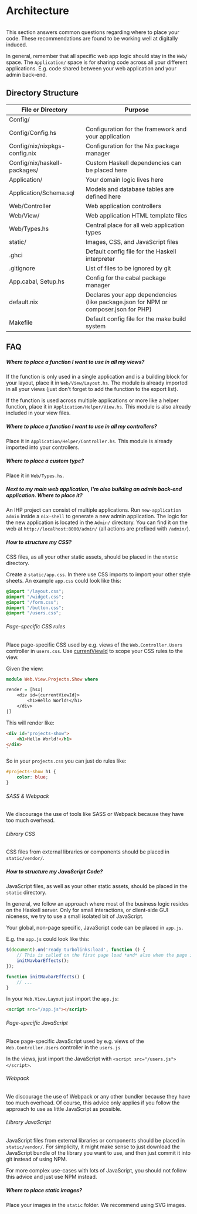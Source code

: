# Architecture

```toc

```

This section answers common questions regarding where to place your code. These recommendations are found to be working well at digitally induced.

In general, remember that all specific web app logic should stay in the `Web/` space. The `Application/` space is for sharing code across all your different applications. E.g. code shared between your web application and your admin back-end.

## Directory Structure

| File or Directory             | Purpose                                                                             |
| ----------------------------- | ----------------------------------------------------------------------------------- |
| Config/                       |                                                                                     |
| Config/Config.hs              | Configuration for the framework and your application                                |
| Config/nix/nixpkgs-config.nix | Configuration for the Nix package manager                                           |
| Config/nix/haskell-packages/  | Custom Haskell dependencies can be placed here                                      |
| Application/                  | Your domain logic lives here                                                        |
| Application/Schema.sql        | Models and database tables are defined here                                         |
| Web/Controller                | Web application controllers                                                         |
| Web/View/                     | Web application HTML template files                                                 |
| Web/Types.hs                  | Central place for all web application types                                         |
| static/                       | Images, CSS, and JavaScript files                                                   |
| .ghci                         | Default config file for the Haskell interpreter                                     |
| .gitignore                    | List of files to be ignored by git                                                  |
| App.cabal, Setup.hs           | Config for the cabal package manager                                                |
| default.nix                   | Declares your app dependencies (like package.json for NPM or composer.json for PHP) |
| Makefile                      | Default config file for the make build system                                       |

## FAQ

##### Where to place a function I want to use in all my views?

If the function is only used in a single application and is a building block for your layout, place it in `Web/View/Layout.hs`. The module is already imported in all your views (just don't forget to add the function to the export list).

If the function is used across multiple applications or more like a helper function, place it in `Application/Helper/View.hs`. This module is also already included in your view files.

##### Where to place a function I want to use in all my controllers?

Place it in `Application/Helper/Controller.hs`. This module is already imported into your controllers.

##### Where to place a custom type?

Place it in `Web/Types.hs`.

##### Next to my main web application, I'm also building an admin back-end application. Where to place it?

An IHP project can consist of multiple applications. Run `new-application admin` inside a `nix-shell` to generate a new admin application. The logic for the new application is located in the `Admin/` directory. You can find it on the web at `http://localhost:8000/admin/` (all actions are prefixed with `/admin/`).

##### How to structure my CSS?

CSS files, as all your other static assets, should be placed in the `static` directory.

Create a `static/app.css`. In there use CSS imports to import your other style sheets. An example `app.css` could look like this:

```css
@import "/layout.css";
@import "/widget.css";
@import "/form.css";
@import "/button.css";
@import "/users.css";
```

###### Page-specific CSS rules

Place page-specific CSS used by e.g. views of the `Web.Controller.Users` controller in `users.css`. Use [currentViewId](https://ihp.digitallyinduced.com/api-docs/IHP-ViewSupport.html#v:currentViewId) to scope your CSS rules to the view.

Given the view:

```haskell
module Web.View.Projects.Show where

render = [hsx|
    <div id={currentViewId}>
        <h1>Hello World!</h1>
    </div>
|]
```

This will render like:

```html
<div id="projects-show">
    <h1>Hello World!</h1>
</div>
`
```

So in your `projects.css` you can just do rules like:

```css
#projects-show h1 {
    color: blue;
}
```

###### SASS & Webpack

We discourage the use of tools like SASS or Webpack because they have too much overhead.

###### Library CSS

CSS files from external libraries or components should be placed in `static/vendor/`.

##### How to structure my JavaScript Code?

JavaScript files, as well as your other static assets, should be placed in the `static` directory.

In general, we follow an approach where most of the business logic resides on the Haskell server. Only for small interactions, or client-side GUI niceness, we try to use a small isolated bit of JavaScript.

Your global, non-page specific, JavaScript code can be placed in `app.js`.

E.g. the `app.js` could look like this:

```javascript
$(document).on('ready turbolinks:load', function () {
    // This is called on the first page load *and* also when the page is changed by turbolinks
    initNavbarEffects();
});

function initNavbarEffects() {
    // ...
}
```

In your `Web.View.Layout` just import the `app.js`:

```html
<script src="/app.js"></script>
```

###### Page-specific JavaScript

Place page-specific JavaScript used by e.g. views of the `Web.Controller.Users` controller in the `users.js`.

In the views, just import the JavaScript with `<script src="/users.js"></script>`.

###### Webpack

We discourage the use of Webpack or any other bundler because they have too much overhead. Of course, this advice only applies if you follow the approach to use as little JavaScript as possible.

###### Library JavaScript

JavaScript files from external libraries or components should be placed in `static/vendor/`. For simplicity, it might make sense to just download the JavaScript bundle of the library you want to use, and then just commit it into git instead of using NPM.

For more complex use-cases with lots of JavaScript, you should not follow this advice and just use NPM instead.

##### Where to place static images?

Place your images in the `static` folder. We recommend using SVG images.

